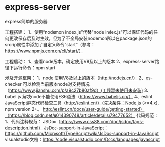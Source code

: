 # express-server
express简单的服务器


工程搭建：
1、使用“nodemon index.js”代替"node index.js"可以保证代码的任何更改保存后及时生效，但为了不全局安装nodemon所以在package.json的srcrip属性中添加了自定义命令“start”（参考：https://www.npmjs.com.cn/cli/start/）


工程启动：
1、查看node版本，确定使用V8及以上的版本
2、express-server路径下运行命令：npm start


涉及开源框架：
1、node            使用V8及以上的版本（http://nodejs.cn/）
2、es-checker      可以检测当前版本node对支持情况（https://www.jianshu.com/p/a9c27b80af9d）(工程暂未使用未安装)
3、babel.js        解决node不能使用ES6语法（https://www.babeljs.cn/）
4、eslint          JavaScript静态代码检查工具（http://eslint.cn/）（先决条件：Node.js (>=4.x), npm version 2+。 http://eslint.cn/docs/user-guide/getting-started）（https://blog.csdn.net/u014390748/article/details/79477652）
代码规范：
1、代码注释规范：    JSDoc（https://www.css88.com/doc/jsdoc/tags-description.html）
                        JsDoc-support-in-JavaScript：https://github.com/Microsoft/TypeScript/wiki/JsDoc-support-in-JavaScript
                        visualstudio文档：https://code.visualstudio.com/Docs/languages/javascript

